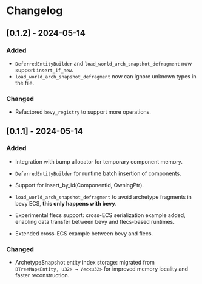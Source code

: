 # Changelog

## [0.1.2] - 2024-05-14

### Added
- `DeferredEntityBuilder` and `load_world_arch_snapshot_defragment` now support `insert_if_new`.
- `load_world_arch_snapshot_defragment` now can ignore unknown types in the file.
### Changed
-   Refactored `bevy_registry` to support more operations.


## [0.1.1] - 2024-05-14

### Added
- Integration with bump allocator for temporary component memory.
- `DeferredEntityBuilder` for runtime batch insertion of components.
- Support for insert_by_id(ComponentId, OwningPtr).
- `load_world_arch_snapshot_defragment` to avoid archetype fragments in bevy ECS, **this only happens with bevy**.
- Experimental flecs support: cross-ECS serialization example added, enabling data transfer between bevy and flecs-based runtimes.

- Extended cross-ECS example between bevy and flecs.
### Changed
-   ArchetypeSnapshot entity index storage: migrated from `BTreeMap<Entity, u32> → Vec<u32>` for improved memory locality and faster reconstruction.